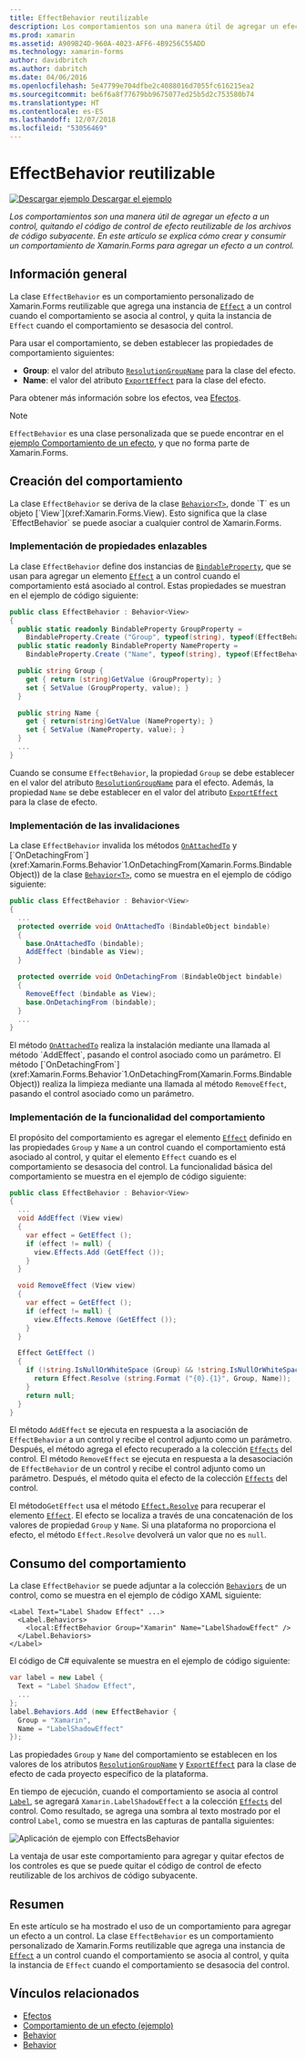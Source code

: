```yaml
---
title: EffectBehavior reutilizable
description: Los comportamientos son una manera útil de agregar un efecto a un control, quitando el código de control de efecto reutilizable de los archivos de código subyacente. En este artículo se explica cómo crear y consumir un comportamiento de Xamarin.Forms para agregar un efecto a un control.
ms.prod: xamarin
ms.assetid: A909B24D-960A-4023-AFF6-4B9256C55ADD
ms.technology: xamarin-forms
author: davidbritch
ms.author: dabritch
ms.date: 04/06/2016
ms.openlocfilehash: 5e47799e704dfbe2c4088016d7055fc616215ea2
ms.sourcegitcommit: be6f6a8f77679bb9675077ed25b5d2c753580b74
ms.translationtype: HT
ms.contentlocale: es-ES
ms.lasthandoff: 12/07/2018
ms.locfileid: "53056469"
---
```

# <a name="reusable-effectbehavior"></a>EffectBehavior reutilizable

[![Descargar ejemplo](~/media/shared/download.png) Descargar el ejemplo](https://developer.xamarin.com/samples/xamarin-forms/behaviors/effectbehavior/)

_Los comportamientos son una manera útil de agregar un efecto a un control, quitando el código de control de efecto reutilizable de los archivos de código subyacente. En este artículo se explica cómo crear y consumir un comportamiento de Xamarin.Forms para agregar un efecto a un control._

## <a name="overview"></a>Información general

La clase `EffectBehavior` es un comportamiento personalizado de Xamarin.Forms reutilizable que agrega una instancia de [`Effect`](xref:Xamarin.Forms.Effect) a un control cuando el comportamiento se asocia al control, y quita la instancia de `Effect` cuando el comportamiento se desasocia del control.

Para usar el comportamiento, se deben establecer las propiedades de comportamiento siguientes:

- **Group**: el valor del atributo [`ResolutionGroupName`](xref:Xamarin.Forms.ResolutionGroupNameAttribute) para la clase del efecto.
- **Name**: el valor del atributo [`ExportEffect`](xref:Xamarin.Forms.ExportEffectAttribute) para la clase del efecto.

Para obtener más información sobre los efectos, vea [Efectos](~/xamarin-forms/app-fundamentals/effects/index.md).

> [!NOTE]
> `EffectBehavior` es una clase personalizada que se puede encontrar en el [ejemplo Comportamiento de un efecto](https://developer.xamarin.com/samples/xamarin-forms/behaviors/effectbehavior/), y que no forma parte de Xamarin.Forms.

## <a name="creating-the-behavior"></a>Creación del comportamiento

La clase `EffectBehavior` se deriva de la clase [`Behavior<T>`](xref:Xamarin.Forms.Behavior`1), donde `T` es un objeto [`View`](xref:Xamarin.Forms.View). Esto significa que la clase `EffectBehavior` se puede asociar a cualquier control de Xamarin.Forms.

### <a name="implementing-bindable-properties"></a>Implementación de propiedades enlazables

La clase `EffectBehavior` define dos instancias de [`BindableProperty`](xref:Xamarin.Forms.BindableProperty), que se usan para agregar un elemento [`Effect`](xref:Xamarin.Forms.Effect) a un control cuando el comportamiento está asociado al control. Estas propiedades se muestran en el ejemplo de código siguiente:

```csharp
public class EffectBehavior : Behavior<View>
{
  public static readonly BindableProperty GroupProperty =
    BindableProperty.Create ("Group", typeof(string), typeof(EffectBehavior), null);
  public static readonly BindableProperty NameProperty =
    BindableProperty.Create ("Name", typeof(string), typeof(EffectBehavior), null);

  public string Group {
    get { return (string)GetValue (GroupProperty); }
    set { SetValue (GroupProperty, value); }
  }

  public string Name {
    get { return(string)GetValue (NameProperty); }
    set { SetValue (NameProperty, value); }
  }
  ...
}
```

Cuando se consume `EffectBehavior`, la propiedad `Group` se debe establecer en el valor del atributo [`ResolutionGroupName`](xref:Xamarin.Forms.ResolutionGroupNameAttribute) para el efecto. Además, la propiedad `Name` se debe establecer en el valor del atributo [`ExportEffect`](xref:Xamarin.Forms.ExportEffectAttribute) para la clase de efecto.

### <a name="implementing-the-overrides"></a>Implementación de las invalidaciones

La clase `EffectBehavior` invalida los métodos [`OnAttachedTo`](xref:Xamarin.Forms.Behavior`1.OnAttachedTo(Xamarin.Forms.BindableObject)) y [`OnDetachingFrom`](xref:Xamarin.Forms.Behavior`1.OnDetachingFrom(Xamarin.Forms.BindableObject)) de la clase [`Behavior<T>`](xref:Xamarin.Forms.Behavior`1), como se muestra en el ejemplo de código siguiente:

```csharp
public class EffectBehavior : Behavior<View>
{
  ...
  protected override void OnAttachedTo (BindableObject bindable)
  {
    base.OnAttachedTo (bindable);
    AddEffect (bindable as View);
  }

  protected override void OnDetachingFrom (BindableObject bindable)
  {
    RemoveEffect (bindable as View);
    base.OnDetachingFrom (bindable);
  }
  ...
}
```

El método [`OnAttachedTo`](xref:Xamarin.Forms.Behavior`1.OnAttachedTo(Xamarin.Forms.BindableObject)) realiza la instalación mediante una llamada al método `AddEffect`, pasando el control asociado como un parámetro. El método [`OnDetachingFrom`](xref:Xamarin.Forms.Behavior`1.OnDetachingFrom(Xamarin.Forms.BindableObject)) realiza la limpieza mediante una llamada al método `RemoveEffect`, pasando el control asociado como un parámetro.

### <a name="implementing-the-behavior-functionality"></a>Implementación de la funcionalidad del comportamiento

El propósito del comportamiento es agregar el elemento [`Effect`](xref:Xamarin.Forms.Effect) definido en las propiedades `Group` y `Name` a un control cuando el comportamiento está asociado al control, y quitar el elemento `Effect` cuando es el comportamiento se desasocia del control. La funcionalidad básica del comportamiento se muestra en el ejemplo de código siguiente:

```csharp
public class EffectBehavior : Behavior<View>
{
  ...
  void AddEffect (View view)
  {
    var effect = GetEffect ();
    if (effect != null) {
      view.Effects.Add (GetEffect ());
    }
  }

  void RemoveEffect (View view)
  {
    var effect = GetEffect ();
    if (effect != null) {
      view.Effects.Remove (GetEffect ());
    }
  }

  Effect GetEffect ()
  {
    if (!string.IsNullOrWhiteSpace (Group) && !string.IsNullOrWhiteSpace (Name)) {
      return Effect.Resolve (string.Format ("{0}.{1}", Group, Name));
    }
    return null;
  }
}
```

El método `AddEffect` se ejecuta en respuesta a la asociación de `EffectBehavior` a un control y recibe el control adjunto como un parámetro. Después, el método agrega el efecto recuperado a la colección [`Effects`](xref:Xamarin.Forms.Element.Effects) del control. El método `RemoveEffect` se ejecuta en respuesta a la desasociación de `EffectBehavior` de un control y recibe el control adjunto como un parámetro. Después, el método quita el efecto de la colección [`Effects`](xref:Xamarin.Forms.Element.Effects) del control.

El método`GetEffect` usa el método [`Effect.Resolve`](xref:Xamarin.Forms.Effect.Resolve(System.String)) para recuperar el elemento [`Effect`](xref:Xamarin.Forms.Effect). El efecto se localiza a través de una concatenación de los valores de propiedad `Group` y `Name`. Si una plataforma no proporciona el efecto, el método `Effect.Resolve` devolverá un valor que no es `null`.

## <a name="consuming-the-behavior"></a>Consumo del comportamiento

La clase `EffectBehavior` se puede adjuntar a la colección [`Behaviors`](xref:Xamarin.Forms.VisualElement.Behaviors) de un control, como se muestra en el ejemplo de código XAML siguiente:

```xaml
<Label Text="Label Shadow Effect" ...>
  <Label.Behaviors>
    <local:EffectBehavior Group="Xamarin" Name="LabelShadowEffect" />
  </Label.Behaviors>
</Label>
```

El código de C# equivalente se muestra en el ejemplo de código siguiente:

```csharp
var label = new Label {
  Text = "Label Shadow Effect",
  ...
};
label.Behaviors.Add (new EffectBehavior {
  Group = "Xamarin",
  Name = "LabelShadowEffect"
});
```

Las propiedades `Group` y `Name` del comportamiento se establecen en los valores de los atributos [`ResolutionGroupName`](xref:Xamarin.Forms.ResolutionGroupNameAttribute) y [`ExportEffect`](xref:Xamarin.Forms.ExportEffectAttribute) para la clase de efecto de cada proyecto específico de la plataforma.

En tiempo de ejecución, cuando el comportamiento se asocia al control [`Label`](xref:Xamarin.Forms.Label), se agregará `Xamarin.LabelShadowEffect` a la colección [`Effects`](xref:Xamarin.Forms.Element.Effects) del control. Como resultado, se agrega una sombra al texto mostrado por el control `Label`, como se muestra en las capturas de pantalla siguientes:

![](effect-behavior-images/screenshots.png "Aplicación de ejemplo con EffectsBehavior")

La ventaja de usar este comportamiento para agregar y quitar efectos de los controles es que se puede quitar el código de control de efecto reutilizable de los archivos de código subyacente.

## <a name="summary"></a>Resumen

En este artículo se ha mostrado el uso de un comportamiento para agregar un efecto a un control. La clase `EffectBehavior` es un comportamiento personalizado de Xamarin.Forms reutilizable que agrega una instancia de [`Effect`](xref:Xamarin.Forms.Effect) a un control cuando el comportamiento se asocia al control, y quita la instancia de `Effect` cuando el comportamiento se desasocia del control.


## <a name="related-links"></a>Vínculos relacionados

- [Efectos](~/xamarin-forms/app-fundamentals/effects/index.md)
- [Comportamiento de un efecto (ejemplo)](https://developer.xamarin.com/samples/xamarin-forms/behaviors/effectbehavior/)
- [Behavior](xref:Xamarin.Forms.Behavior)
- [Behavior<T>](xref:Xamarin.Forms.Behavior`1)
